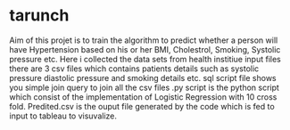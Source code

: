 # tarunch
Aim of this projet is to train the algorithm to predict whether a person will have Hypertension based on his or her
BMI, Cholestrol, Smoking, Systolic pressure etc.
Here i collected the data sets from health institiue input files there are 3 csv files which contains patients details such as systolic pressure
diastolic pressure and smoking details etc.
sql script file shows you simple join query to join all the csv files
.py script is the python script which consist of the implementation of Logistic Regression with 10 cross fold.
Predited.csv is the ouput file generated by the code which is fed to input to tableau to visuvalize.
